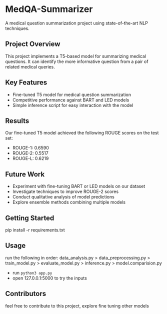 # MedQA-Summarizer

A medical question summarization project using state-of-the-art NLP techniques.

## Project Overview

This project implements a T5-based model for summarizing medical questions. It can identify the more informative question from a pair of related medical queries.

## Key Features

- Fine-tuned T5 model for medical question summarization
- Competitive performance against BART and LED models
- Simple inference script for easy interaction with the model

## Results

Our fine-tuned T5 model achieved the following ROUGE scores on the test set:
- ROUGE-1: 0.6590
- ROUGE-2: 0.5517
- ROUGE-L: 0.6219

## Future Work

- Experiment with fine-tuning BART or LED models on our dataset
- Investigate techniques to improve ROUGE-2 scores
- Conduct qualitative analysis of model predictions
- Explore ensemble methods combining multiple models

## Getting Started

pip install -r requirements.txt

## Usage

run the following in order: data_analysis.py > data_preprocessing.py > train_model.py > evaluate_model.py > inference.py > model.comparision.py

- run `python3 app.py`
- open 127.0.0.1:5000 to try the inputs

## Contributors

feel free to contribute to this project, explore fine tuning other models 

